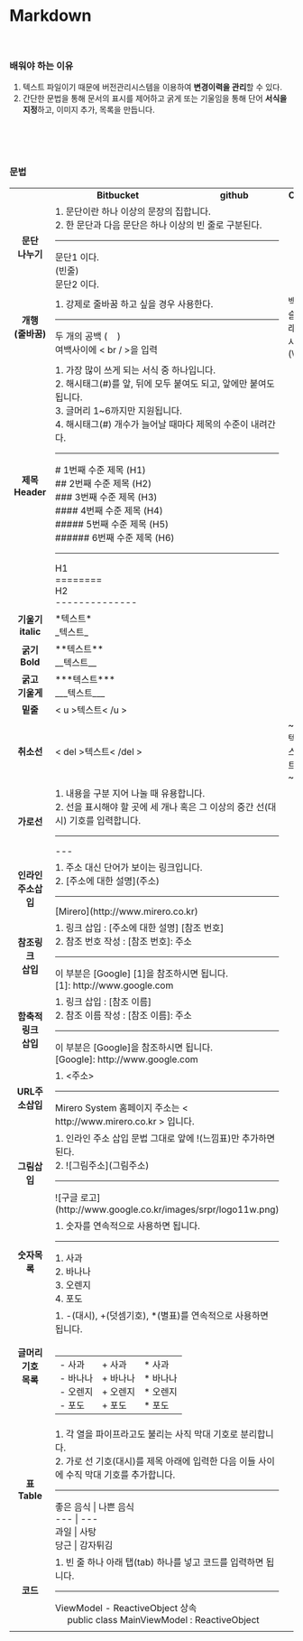 Markdown
====
<br />

### 배워야 하는 이유

1.	텍스트 파일이기 때문에 버전관리시스템을 이용하여 **변경이력을 관리**할 수 있다.<br />
2.	간단한 문법을 통해 문서의 표시를 제어하고 굵게 또는 기울임을 통해 단어 **서식을 지정**하고, 이미지 추가, 목록을 만듭니다.
<br />
<br />
<br />

### 문법


<table>
<tr style=text-align:center>
<td></td>
<td><strong>Bitbucket</strong></td>
<td><strong>github</strong></td>
<td><strong>Or</strong></td>
<td><strong>	… to Get</strong></td>
</tr>
<tr>
<td style=text-align:center><strong>문단<br />나누기</strong></td>
<td colspan=2>1. 문단이란 하나 이상의 문장의 집합니다.<br>2. 한 문단과 다음 문단은 하나 이상의 빈 줄로 구분된다.<br /><hr>문단1 이다.<br>(빈줄)<br>문단2 이다.</td>
<td></td>
<td>문단1 이다.<br><br>문단2 이다.</td>
</tr>
<tr>
<td style=text-align:center><strong>개행<br />(줄바꿈)</strong></td>
<td colspan=2>1. 강제로 줄바꿈 하고 싶을 경우 사용한다.<br /><hr>두 개의 공백 (&nbsp&nbsp&nbsp&nbsp)<br />여백사이에 < br / >을 입력</td>
<td>백 슬래시 (\)</td>
<td>문단 1이다.<br />문단 2이다.</td>
</tr>
<tr>
<td style=text-align:center><strong>제목<br />Header</strong></td>
<td colspan=2>1. 가장 많이 쓰게 되는 서식 중 하나입니다.<br />2. 해시태그(#)를 앞, 뒤에 모두 붙여도 되고, 앞에만 붙여도 됩니다. <br />3. 글머리 1~6까지만 지원됩니다.<br />4. 해시태그(#) 개수가 늘어날 때마다 제목의 수준이 내려간다.<br /><hr># 1번째 수준 제목 (H1) <br />## 2번째 수준 제목 (H2) <br />### 3번째 수준 제목 (H3) <br />#### 4번째 수준 제목 (H4) <br />##### 5번째 수준 제목 (H5) <br />###### 6번째 수준 제목 (H6) <br /><hr>H1<br />========<br />H2<br />--------------</td>
<td></td>
<td><h1>H1</h1><h2>H2</h2><h3>H3</h3><h4>H4</h4><h5>H5</h5><h6>H6</h6></td>
</tr>
<tr>
<td style=text-align:center><strong>기울기<br />italic</strong></td>
<td colspan=2>*텍스트*<br />_텍스트_</td>
<td></td>
<td><em>텍스트</em></td>
</tr>
<tr>
<td style=text-align:center><strong>굵기<br />Bold</strong></td>
<td colspan=2>**텍스트**<br />__텍스트__</td>
<td></td>
<td><strong>텍스트</strong></td>
</tr>
<tr>
<td style=text-align:center><strong>굵고<br />기울게</strong></td>
<td colspan=2>***텍스트***<br />___텍스트___</td>
<td></td>
<td><strong><em>텍스트</em></strong></td>
</tr>
<tr>
<td style=text-align:center><strong>밑줄</strong></td>
<td colspan=2>< u >텍스트< /u ></td>
<td></td>
<td><u>텍스트</u></td>
</tr>
<tr>
<td style=text-align:center><strong>취소선</strong></td>
<td colspan=2>< del >텍스트< /del ></td>
<td>~~텍스트~~</td>
<td><del>텍스트</del></td>
</tr>
<tr>
<td style=text-align:center><strong>가로선</strong></td>
<td colspan=2>1. 내용을 구분 지어 나눌 때 유용합니다.<br />2. 선을 표시해야 할 곳에 세 개나 혹은 그 이상의 중간 선(대시) 기호를 입력합니다.<br /><hr>---</td>
<td></td>
<td><hr></td>
</tr>
<tr>
<td style=text-align:center><strong>인라인<br />주소삽입</strong></td>
<td colspan=2>1. 주소 대신 단어가 보이는 링크입니다.<br />2. [주소에 대한 설명](주소)<br /><hr>[Mirero](http://www.mirero.co.kr)</td>
<td></td>
<td><a href="http://www.mirero.co.kr">Mirero</a></td>
</tr>
<tr>
<td style=text-align:center><strong>참조링크<br />삽입</strong></td>
<td colspan=2>1. 링크 삽입 : [주소에 대한 설명] [참조 번호]<br />2. 참조 번호 작성 : [참조 번호]: 주소<br /><hr>이 부분은 [Google] [1]을 참조하시면 됩니다.<br />[1]: http://www.google.com</td>
<td></td>
<td>이 부분은 <a href="http://www.google.com">Google 1</a>을 참조하시면 됩니다.</td>
</tr>
<tr>
<td style=text-align:center><strong>함축적링크<br />삽입<strong></strong></td>
<td colspan=2>1. 링크 삽입 : [참조 이름]<br />2. 참조 이름 작성 : [참조 이름]: 주소<br /><hr>이 부분은 [Google]을 참조하시면 됩니다.<br />[Google]: http://www.google.com</td>
<td></td>
<td>이 부분은 [<a href="www/google.com">Google</a>]을 참조하시면 됩니다.<br />[<a href="www/google.com">Google</a>]: http://www.google.com</td>
</tr>
<tr>
<td style=text-align:center><strong>URL주소삽입<strong></strong></td>
<td colspan=2>1. <주소><br /><hr>Mirero System 홈페이지 주소는 < http://www.mirero.co.kr > 입니다.</td>
<td></td>
<td>Mirero System 홈페이지 주소는 <a href="http://www.mirero.co.kr">http://www.mirero.co.kr</a> 입니다.</td>
</tr>
<tr>
<td style=text-align:center><strong>그림삽입<strong></strong></td>
<td colspan=2>1. 인라인 주소 삽입 문법 그대로 앞에 !(느낌표)만 추가하면 된다.<br />2. ![그림주소](그림주소)<br /><hr>![구글 로고](http://www.google.co.kr/images/srpr/logo11w.png)</td>
<td></td>
<td><img src="http://www.google.co.kr/images/srpr/logo11w.png" /></td>
</tr>
<tr>
<td style=text-align:center><strong>숫자목록</strong></td>
<td colspan=2>1. 숫자를 연속적으로 사용하면 됩니다.<br /><hr>1. 사과<br />2. 바나나<br />3. 오렌지<br />4. 포도</td>
<td></td>
<td><ol><li>사과</li><li>바나나</li><li>오렌지</li><li>포도</li></ol></td>
</tr>
<tr>
<td style=text-align:center><strong>글머리기호<br />목록</strong></td>
<td colspan=2>1. -(대시), +(덧셈기호), *(별표)를 연속적으로 사용하면 됩니다.<br /><br /><table><tr><td>- 사과<br />- 바나나<br />- 오렌지<br />- 포도</td><td>+ 사과<br />+ 바나나<br />+ 오렌지<br />+ 포도</td><td>* 사과<br />* 바나나<br />* 오렌지<br />* 포도</td></table></td>
<td></td>
<td><ul><li>사과</li><li>바나나</li><li>오렌지</li><li>포도</li></ul></td>
</tr>
<tr>
<td style=text-align:center><strong>표<br />Table</strong></td>
<td colspan=2>1. 각 열을 파이프라고도 불리는 사직 막대 기호로 분리합니다.<br />2. 가로 선 기호(대시)를 제목 아래에 입력한 다음 이들 사이에 수직 막대 기호를 추가합니다.<br /><hr>좋은 음식 | 나쁜 음식<br />--- | ---<br />과일 | 사탕<br />당근 | 감자튀김</td>
<td></td>
<td><table><tr><td>좋은 음식</td><td>나쁜 음식</td></tr><tr><td>과일</td><td>사탕</td></tr><tr><td>당근</td><td>감자튀김</td></tr></table></td>
</tr>
<tr>
<td style=text-align:center><strong>코드</strong></td>
<td colspan=2>1. 빈 줄 하나 아래 탭(tab) 하나를 넣고 코드를 입력하면 됩니다.<br /><hr>ViewModel - ReactiveObject 상속<br />&nbsp;&nbsp;&nbsp;&nbsp;&nbsp;public class MainViewModel : ReactiveObject</td>
<td></td>
<td>ViewModel - ReactiveObject 상속<br /><code>public class MainViewModel : ReactiveObject</code></td>
</tr>
<tr><td style=text-align:center><strong></strong></td><td></td><td></td><td></td><td></td></tr></table>
